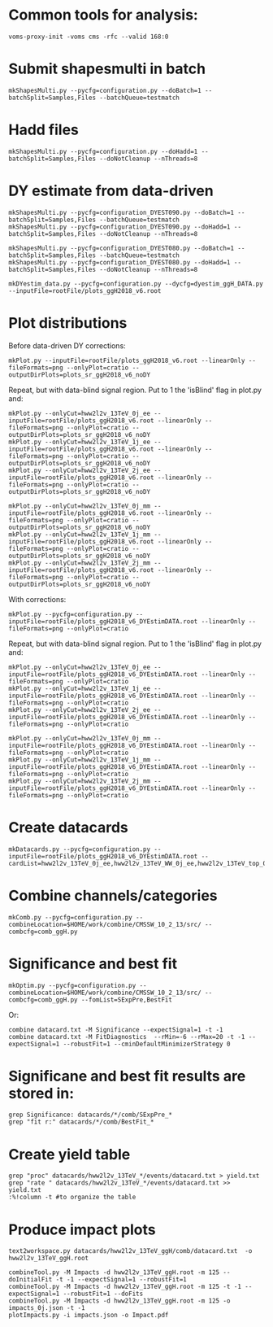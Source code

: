# Common tools for analysis:

    voms-proxy-init -voms cms -rfc --valid 168:0

# Submit shapesmulti in batch

    mkShapesMulti.py --pycfg=configuration.py --doBatch=1 --batchSplit=Samples,Files --batchQueue=testmatch

# Hadd files
    
    mkShapesMulti.py --pycfg=configuration.py --doHadd=1 --batchSplit=Samples,Files --doNotCleanup --nThreads=8

# DY estimate from data-driven

    mkShapesMulti.py --pycfg=configuration_DYEST090.py --doBatch=1 --batchSplit=Samples,Files --batchQueue=testmatch
    mkShapesMulti.py --pycfg=configuration_DYEST090.py --doHadd=1 --batchSplit=Samples,Files --doNotCleanup --nThreads=8

    mkShapesMulti.py --pycfg=configuration_DYEST080.py --doBatch=1 --batchSplit=Samples,Files --batchQueue=testmatch 
    mkShapesMulti.py --pycfg=configuration_DYEST080.py --doHadd=1 --batchSplit=Samples,Files --doNotCleanup --nThreads=8

    mkDYestim_data.py --pycfg=configuration.py --dycfg=dyestim_ggH_DATA.py  --inputFile=rootFile/plots_ggH2018_v6.root

# Plot distributions

Before data-driven DY corrections:

    mkPlot.py --inputFile=rootFile/plots_ggH2018_v6.root --linearOnly --fileFormats=png --onlyPlot=cratio --outputDirPlots=plots_sr_ggH2018_v6_noDY

Repeat, but with data-blind signal region. Put to 1 the 'isBlind' flag in plot.py and:

    mkPlot.py --onlyCut=hww2l2v_13TeV_0j_ee --inputFile=rootFile/plots_ggH2018_v6.root --linearOnly --fileFormats=png --onlyPlot=cratio --outputDirPlots=plots_sr_ggH2018_v6_noDY
    mkPlot.py --onlyCut=hww2l2v_13TeV_1j_ee --inputFile=rootFile/plots_ggH2018_v6.root --linearOnly --fileFormats=png --onlyPlot=cratio --outputDirPlots=plots_sr_ggH2018_v6_noDY
    mkPlot.py --onlyCut=hww2l2v_13TeV_2j_ee --inputFile=rootFile/plots_ggH2018_v6.root --linearOnly --fileFormats=png --onlyPlot=cratio --outputDirPlots=plots_sr_ggH2018_v6_noDY

    mkPlot.py --onlyCut=hww2l2v_13TeV_0j_mm --inputFile=rootFile/plots_ggH2018_v6.root --linearOnly --fileFormats=png --onlyPlot=cratio --outputDirPlots=plots_sr_ggH2018_v6_noDY
    mkPlot.py --onlyCut=hww2l2v_13TeV_1j_mm --inputFile=rootFile/plots_ggH2018_v6.root --linearOnly --fileFormats=png --onlyPlot=cratio --outputDirPlots=plots_sr_ggH2018_v6_noDY
    mkPlot.py --onlyCut=hww2l2v_13TeV_2j_mm --inputFile=rootFile/plots_ggH2018_v6.root --linearOnly --fileFormats=png --onlyPlot=cratio --outputDirPlots=plots_sr_ggH2018_v6_noDY

With corrections:

    mkPlot.py --pycfg=configuration.py --inputFile=rootFile/plots_ggH2018_v6_DYEstimDATA.root --linearOnly --fileFormats=png --onlyPlot=cratio

Repeat, but with data-blind signal region. Put to 1 the 'isBlind' flag in plot.py and:

    mkPlot.py --onlyCut=hww2l2v_13TeV_0j_ee --inputFile=rootFile/plots_ggH2018_v6_DYEstimDATA.root --linearOnly --fileFormats=png --onlyPlot=cratio
    mkPlot.py --onlyCut=hww2l2v_13TeV_1j_ee --inputFile=rootFile/plots_ggH2018_v6_DYEstimDATA.root --linearOnly --fileFormats=png --onlyPlot=cratio
    mkPlot.py --onlyCut=hww2l2v_13TeV_2j_ee --inputFile=rootFile/plots_ggH2018_v6_DYEstimDATA.root --linearOnly --fileFormats=png --onlyPlot=cratio

    mkPlot.py --onlyCut=hww2l2v_13TeV_0j_mm --inputFile=rootFile/plots_ggH2018_v6_DYEstimDATA.root --linearOnly --fileFormats=png --onlyPlot=cratio
    mkPlot.py --onlyCut=hww2l2v_13TeV_1j_mm --inputFile=rootFile/plots_ggH2018_v6_DYEstimDATA.root --linearOnly --fileFormats=png --onlyPlot=cratio
    mkPlot.py --onlyCut=hww2l2v_13TeV_2j_mm --inputFile=rootFile/plots_ggH2018_v6_DYEstimDATA.root --linearOnly --fileFormats=png --onlyPlot=cratio

# Create datacards

    mkDatacards.py --pycfg=configuration.py --inputFile=rootFile/plots_ggH2018_v6_DYEstimDATA.root --cardList=hww2l2v_13TeV_0j_ee,hww2l2v_13TeV_WW_0j_ee,hww2l2v_13TeV_top_0j_ee,hww2l2v_13TeV_0j_mm,hww2l2v_13TeV_WW_0j_mm,hww2l2v_13TeV_top_0j_mm,hww2l2v_13TeV_1j_ee,hww2l2v_13TeV_WW_1j_ee,hww2l2v_13TeV_top_1j_ee,hww2l2v_13TeV_1j_mm,hww2l2v_13TeV_WW_1j_mm,hww2l2v_13TeV_top_1j_mm,hww2l2v_13TeV_2j_ee,hww2l2v_13TeV_WW_2j_ee,hww2l2v_13TeV_top_2j_ee,hww2l2v_13TeV_2j_mm,hww2l2v_13TeV_WW_2j_mm,hww2l2v_13TeV_top_2j_mm

# Combine channels/categories

    mkComb.py --pycfg=configuration.py --combineLocation=$HOME/work/combine/CMSSW_10_2_13/src/ --combcfg=comb_ggH.py

# Significance and best fit

    mkOptim.py --pycfg=configuration.py --combineLocation=$HOME/work/combine/CMSSW_10_2_13/src/ --combcfg=comb_ggH.py --fomList=SExpPre,BestFit

Or:

    combine datacard.txt -M Significance --expectSignal=1 -t -1
    combine datacard.txt -M FitDiagnostics  --rMin=-6 --rMax=20 -t -1 --expectSignal=1 --robustFit=1 --cminDefaultMinimizerStrategy 0

# Significane and best fit results are stored in:

    grep Significance: datacards/*/comb/SExpPre_*
    grep "fit r:" datacards/*/comb/BestFit_*

# Create yield table

    grep "proc" datacards/hww2l2v_13TeV_*/events/datacard.txt > yield.txt
    grep "rate " datacards/hww2l2v_13TeV_*/events/datacard.txt >> yield.txt
    :%!column -t #to organize the table

# Produce impact plots

    text2workspace.py datacards/hww2l2v_13TeV_ggH/comb/datacard.txt  -o hww2l2v_13TeV_ggH.root 

    combineTool.py -M Impacts -d hww2l2v_13TeV_ggH.root -m 125 --doInitialFit -t -1 --expectSignal=1 --robustFit=1
    combineTool.py -M Impacts -d hww2l2v_13TeV_ggH.root -m 125 -t -1 --expectSignal=1 --robustFit=1 --doFits
    combineTool.py -M Impacts -d hww2l2v_13TeV_ggH.root -m 125 -o impacts_0j.json -t -1
    plotImpacts.py -i impacts.json -o Impact.pdf